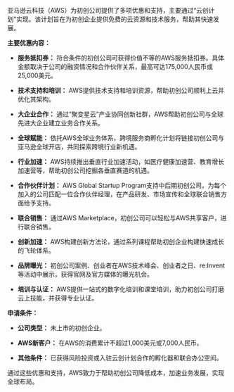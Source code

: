 
亚马逊云科技（AWS）为初创公司提供了多项优惠和支持，主要通过“云创计划”实现。该计划旨在为初创企业提供免费的云资源和技术服务，帮助其快速发展。

**主要优惠内容：**

- **服务抵扣券：** 符合条件的初创公司可获得价值不等的AWS服务抵扣券。具体金额取决于公司的融资情况和合作伙伴关系，最高可达175,000人民币或25,000美元。 

- **技术支持和培训：** AWS提供技术支持和培训资源，帮助初创公司顺利上云并优化其架构。 

- **大企业合作：** 通过“聚变星云”产业协同创新社群，AWS帮助初创公司与全球先进大企业建立业务合作关系。 

- **全球赋能：** 依托AWS全球业务体系，跨境服务商孵化计划将链接初创公司与亚马逊全球开店，共同探索跨境行业新机遇。 

- **行业加速：** AWS持续推出垂直行业加速活动，如医疗健康加速营、教育增长加速营等，帮助初创公司挖掘各垂直赛道的机遇。 

- **合作伙伴计划：** AWS Global Startup Program支持中后期初创公司，为每个加入的公司匹配一位合作伙伴经理，在产品研发、市场宣传和全球联合销售方面给予支持。 

- **联合销售：** 通过AWS Marketplace，初创公司可以轻松与AWS共享客户，进行联合销售。 

- **创新加速：** AWS构建创新方法论，通过系列课程帮助初创企业构建快速成长的飞轮体系。 

- **品牌曝光：** 初创公司案例、创业者在AWS技术峰会、创业者之日、re:Invent等活动中展示，获得官网及官方媒体的曝光机会。 

- **培训与认证：** AWS提供一站式的数字化培训和课堂培训，助力初创公司打磨云上技能，并获得专业认证。 

**申请条件：**

- **公司类型：** 未上市的初创企业。

- **AWS新客户：** 在AWS的消费累计不超过1,000美元或7,000人民币。 

- **其他条件：** 已获得风险投资或入驻云创计划合作的孵化器和联合办公空间。 

通过这些优惠和支持，AWS致力于帮助初创公司降低成本，加速业务发展，实现全球布局。 